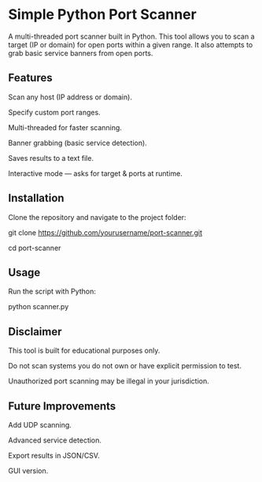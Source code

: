 # Simple Python Port Scanner

A multi-threaded port scanner built in Python. This tool allows you to scan a target (IP or domain) for open ports within a given range. It also attempts to grab basic service banners from open ports.

## Features

Scan any host (IP address or domain).

Specify custom port ranges.

Multi-threaded for faster scanning.

Banner grabbing (basic service detection).

Saves results to a text file.

Interactive mode — asks for target & ports at runtime.

## Installation

Clone the repository and navigate to the project folder:

git clone https://github.com/yourusername/port-scanner.git

cd port-scanner

## Usage

Run the script with Python:

python scanner.py

## Disclaimer

This tool is built for educational purposes only.

Do not scan systems you do not own or have explicit permission to test.

Unauthorized port scanning may be illegal in your jurisdiction.

## Future Improvements

Add UDP scanning.

Advanced service detection.

Export results in JSON/CSV.

GUI version.
